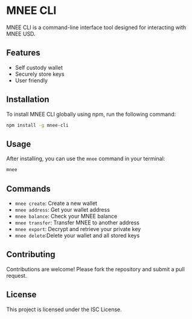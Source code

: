 # MNEE CLI

MNEE CLI is a command-line interface tool designed for interacting with MNEE USD.

## Features

- Self custody wallet
- Securely store keys
- User friendly

## Installation

To install MNEE CLI globally using npm, run the following command:

```sh
npm install -g mnee-cli
```

## Usage

After installing, you can use the `mnee` command in your terminal:

```sh
mnee
```

## Commands

- `mnee create`: Create a new wallet
- `mnee address`: Get your wallet address
- `mnee balance`: Check your MNEE balance
- `mnee transfer`: Transfer MNEE to another address
- `mnee export`: Decrypt and retrieve your private key
- `mnee delete`:Delete your wallet and all stored keys

## Contributing

Contributions are welcome! Please fork the repository and submit a pull request.

## License

This project is licensed under the ISC License.
